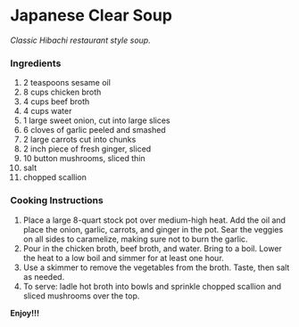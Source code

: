 # Japanese Clear Soup

*Classic Hibachi restaurant style soup.*

### Ingredients
1. 2 teaspoons sesame oil
2. 8 cups chicken broth
3. 4 cups beef broth
4. 4 cups water
5. 1 large sweet onion, cut into large slices
6. 6 cloves of garlic peeled and smashed
7. 2 large carrots cut into chunks
8. 2 inch piece of fresh ginger, sliced
9. 10 button mushrooms, sliced thin
10. salt
11. chopped scallion

### Cooking Instructions

1. Place a large 8-quart stock pot over medium-high heat. Add the oil and place the onion, garlic, carrots, and ginger in the pot. Sear the veggies on all sides to caramelize, making sure not to burn the garlic.
2. Pour in the chicken broth, beef broth, and water. Bring to a boil. Lower the heat to a low boil and simmer for at least one hour.
3. Use a skimmer to remove the vegetables from the broth. Taste, then salt as needed.
4. To serve: ladle hot broth into bowls and sprinkle chopped scallion and sliced mushrooms over the top.

**Enjoy!!!**

